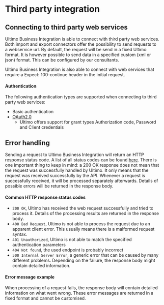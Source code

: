 # Third party integration

## Connecting to third party web services

Ultimo Business Integration is able to connect with third party web services. Both import and export connectors offer the possibility to send requests to a webservice url. By default, the request will be send in a fixed Ultimo format. It is however possible to send data in a specified custom \(xml or json\) format. This can be configured by our consultants.

Ultimo Business Integration is also able to connect with web services that require a Expect: 100-continue header in the initial request.

#### Authentication

The following authentication types are supported when connecting to third party web services:

* Basic authentication
* [OAuth2.0](https://oauth.net/2/)
  * Ultimo offers support for grant types Authorization code, Password and Client credentials

## Error handling

Sending a request to Ultimo Business Integration will return an HTTP response status code. A list of all status codes can be found [here](https://en.wikipedia.org/wiki/List_of_HTTP_status_codes). There is one important thing to keep in mind: a 200 OK response does not mean that the request was successfully handled by Ultimo. It only means that the request was received successfully by the API. Whenever a request is successfully received, it will be processed separately afterwards. Details of possible errors will be returned in the response body.

#### Common HTTP response status codes

* `200 OK`, Ultimo has received the web request successfully and tried to process it. Details of the processing results are returned in the response body.
* `400 Bad Request`, Ultimo is not able to process the request due to an apparent client error. This usually means there is a malformed request syntax.
* `401 Unauthorized`, Ultimo is not able to match the specified authentication parameters
* `404 Not found`, the used endpoint is probably incorrect
* `500 Internal Server Error`, a generic error that can be caused by many different problems. Depending on the failure, the response body might contain detailed information.

#### Error message example

When processing of a request fails, the response body will contain detailed information on what went wrong. These error messages are returned in a fixed format and cannot be customised.

|  |
| :--- |


